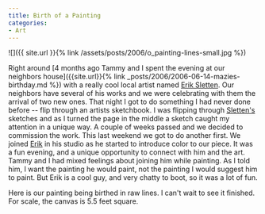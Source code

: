 ```yaml
---
title: Birth of a Painting
categories:
- Art
---
```


![]({{ site.url }}{% link /assets/posts/2006/o_painting-lines-small.jpg %})

Right around [4 months ago Tammy and I spent the evening at our neighbors house]({{site.url}}{% link _posts/2006/2006-06-14-mazies-birthday.md %}) with a really cool local artist named [Erik Sletten](http://www.slettenstudios.com/). Our neighbors have several of his works and we were celebrating with them the arrival of two new ones. That night I got to do something I had never done before -- flip through an artists sketchbook. I was flipping through [Sletten's](http://www.slettenstudios.com/) sketches and as I turned the page in the middle a sketch caught my attention in a unique way. A couple of weeks passed and we decided to commission the work.
This last weekend we got to do another first. We joined [Erik](http://www.slettenstudios.com/) in his studio as he started to introduce color to our piece. It was a fun evening, and a unique opportunity to connect with him and the art. Tammy and I had mixed feelings about joining him while painting. As I told him, I want the painting he would paint, not the painting I would suggest him to paint. But Erik is a cool guy, and very chatty to boot, so it was a lot of fun.

Here is our painting being birthed in raw lines. I can't wait to see it finished. For scale, the canvas is 5.5 feet square.
